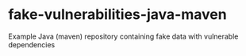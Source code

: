 # fake-vulnerabilities-java-maven
Example Java (maven) repository containing fake data with vulnerable dependencies
